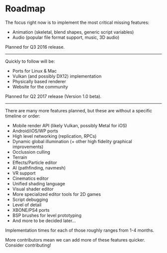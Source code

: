 # Roadmap

The focus right now is to implement the most critical missing features:
 - Animation (skeletal, blend shapes, generic script variables)
 - Audio (popular file format support, music, 3D audio)

Planned for Q3 2016 release.

---------------------------------------------------

Quickly to follow will be:
 - Ports for Linux & Mac
 - Vulkan (and possibly DX12) implementation
 - Physically based renderer
 - Website for the community
 
Planned for Q2 2017 release (Version 1.0 beta).

---------------------------------------------------

There are many more features planned, but these are without a specific timeline or order:
 - Mobile render API (likely Vulkan, possibly Metal for iOS)
 - Android/iOS/WP ports
 - High level networking (replication, RPCs)
 - Dynamic global illumination (+ other high fidelity graphical improvements)
 - Occlussion culling
 - Terrain
 - Effects/Particle editor
 - AI (pathfinding, navmesh)
 - VR support
 - Cinematics editor
 - Unified shading language
 - Visual shader editor
 - More specialized editor tools for 2D games
 - Script debugging
 - Level of detail
 - XBONE/PS4 ports
 - BSP brushes for level prototyping
 - And more to be decided later...
 
Implementation times for each of those roughly ranges from 1-4 months.

More contributors mean we can add more of these features quicker. Consider contributing!
